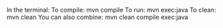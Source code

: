 In the terminal:
To compile: mvn compile
To run: mvn exec:java
To clean: mvn clean
You can also combine: mvn clean compile exec:java
